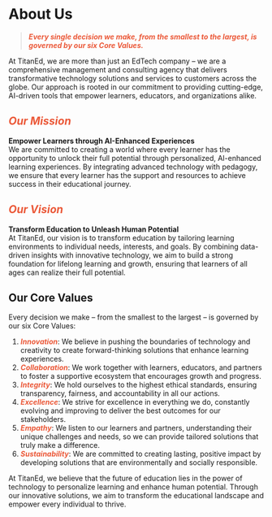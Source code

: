 # About Us
> <span style="color: #EB5939;"><i><b>Every single decision we make, from the smallest to the largest, is governed by our six Core Values.</b></i></span>

At TitanEd, we are more than just an EdTech company – we are a comprehensive management and consulting agency that delivers transformative technology solutions and services to customers across the globe. Our approach is rooted in our commitment to providing cutting-edge, AI-driven tools that empower learners, educators, and organizations alike.

## <span style="color: #EB5939;"><i><b>Our Mission</b></i></span>
**Empower Learners through AI-Enhanced Experiences**  
We are committed to creating a world where every learner has the opportunity to unlock their full potential through personalized, AI-enhanced learning experiences. By integrating advanced technology with pedagogy, we ensure that every learner has the support and resources to achieve success in their educational journey.

## <span style="color: #EB5939;"><i><b>Our Vision</b></i></span>
**Transform Education to Unleash Human Potential**  
At TitanEd, our vision is to transform education by tailoring learning environments to individual needs, interests, and goals. By combining data-driven insights with innovative technology, we aim to build a strong foundation for lifelong learning and growth, ensuring that learners of all ages can realize their full potential.

## Our Core Values
Every decision we make – from the smallest to the largest – is governed by our six Core Values:

1. <span style="color: #EB5939;"><i><b>Innovation</b></i></span>: We believe in pushing the boundaries of technology and creativity to create forward-thinking solutions that enhance learning experiences.
2. <span style="color: #EB5939;"><i><b>Collaboration</b></i></span>: We work together with learners, educators, and partners to foster a supportive ecosystem that encourages growth and progress.
3. <span style="color: #EB5939;"><i><b>Integrity</b></i></span>: We hold ourselves to the highest ethical standards, ensuring transparency, fairness, and accountability in all our actions.
4. <span style="color: #EB5939;"><i><b>Excellence</b></i></span>: We strive for excellence in everything we do, constantly evolving and improving to deliver the best outcomes for our stakeholders.
5. <span style="color: #EB5939;"><i><b>Empathy</b></i></span>: We listen to our learners and partners, understanding their unique challenges and needs, so we can provide tailored solutions that truly make a difference.
6. <span style="color: #EB5939;"><i><b>Sustainability</b></i></span>: We are committed to creating lasting, positive impact by developing solutions that are environmentally and socially responsible.

At TitanEd, we believe that the future of education lies in the power of technology to personalize learning and enhance human potential. Through our innovative solutions, we aim to transform the educational landscape and empower every individual to thrive.